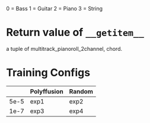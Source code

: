 0 = Bass
1 = Guitar
2 = Piano
3 = String

# Return value of `__getitem__`

a tuple of multitrack_pianoroll_2channel, chord.

# Training Configs

|      | Polyffusion | Random |
|------|-------------|--------|
| 5e-5 | exp1        | exp2   |
| 1e-7 | exp3        | exp4   |

